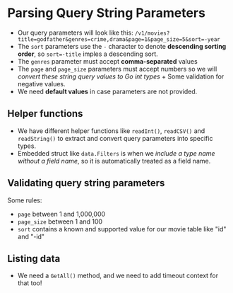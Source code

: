 # Parsing Query String Parameters

- Our query parameters will look like this: `/v1/movies?title=godfather&genres=crime,drama&page=1&page_size=5&sort=-year`
- The `sort` parameters use the `-` character to denote **descending sorting order**, so `sort=-title` imples a descending sort.
- The `genres` parameter must accept **comma-separated** values
- The `page` and `page_size` parameters must accept numbers so we will *convert these string query values to Go int types* + Some validation for negative values.
- We need **default values** in case parameters are not provided.

## Helper functions

- We have different helper functions like `readInt()`, `readCSV()` and `readString()` to extract and convert query parameters into specific types.
- Embedded struct like `data.Filters` is when we *include a type name without a field name*, so it is automatically treated as a field name.

## Validating query string parameters

Some rules:
- `page` between 1 and 1,000,000
- `page_size` between 1 and 100
- `sort` contains a known and supported value for our movie table like "id" and "-id"

## Listing data

- We need a `GetAll()` method, and we need to add timeout context for that too!
